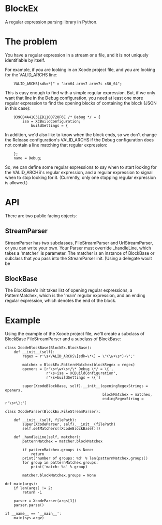 # BlockEx
A regular expression parsing library in Python.

# The problem
You have a regular expression in a stream or a file, and it is not uniquely
identifiable by itself.

For example, if you are looking in an Xcode project file, and you are looking for
the VALID_ARCHS line:
```
    VALID_ARCHS[sdk=*]" = "arm64 armv7 armv7s x86_64";
```

This is easy enough to find with a simple regular expression. But, if we only want
 that line in the Debug configuration, you need at least one more regular
 expression to find the opening blocks of containing the block (JSON in this
 case):

```
    939CB4A41C31ED1100720F6E /* Debug */ = {
        isa = XCBuildConfiguration;
            buildSettings = {
```

In addition, we'd also like to know when the block ends, so we don't change the
Release configuration's VALID_ARCHS if the Debug configuration does not contain a
line matching that regular expression:
```
    };
    name = Debug;
```

So, we can define some regular expressions to say when to start looking for the
VALID_ARCHS's regular expression, and a regular expression to signal when to stop looking for it. (Currently, only one stopping regular expression is allowed.)

# API
There are two public facing objects:
## StreamParser
StreamParser has two subclasses, FileStreamParser and UrlStreamParser, or you can
write your own. Your Parser must override _handleLine, which takes a 'matcher' is
parameter. The matcher is an instance of BlockBase or subclass that you pass into
the StreamParser init. (Using a delegate woult be 
## BlockBase
The BlockBase's init takes list of opening regular expressions, a PatternMatchex,
which is the 'main' regular expression, and an ending regular expression, which
denotes the end of the block.

# Example
Using the example of the Xcode project file, we'll create a subclass of BlockBase
FileStreamParser and a subclass of BlockBase:
```
class XcodeBlockBase(BlockEx.BlockBase):
    def __init__(self):
        regex = r'\s+VALID_ARCHS\[sdk=\*\] = \"(\w+\s*)+\";'

        matchex = BlockEx.PatternMatchex(blockRegex = regex)
        openers = [r'\s+\w+\s+/\* Debug \*/ = \{',
                   r'\s+isa = XCBuildConfiguration',
                   r'\s+buildSettings = \{']

        super(XcodeBlockBase, self).__init__(openingRegexStrings = openers,
                                             blockMatchex = matchex,
                                             endingRegexString = r'\s+\};')

class XcodeParser(BlockEx.FileStreamParser):

    def __init__(self, filePath):
        super(XcodeParser, self).__init__(filePath)
        self.setMatchers([XcodeBlockBase()])
        
    def _handleLine(self, matcher):
        patternMatchex = matcher.blockMatchex

        if patternMatchex.groups is None:
            return
        print('number of groups: %d' % len(patternMatchex.groups))
        for group in patternMatchex.groups:
            print('match: %s' % group)

        matcher.blockMatchex.groups = None

def main(args):
    if len(args) != 2:
        return -1

    parser = XcodeParser(args[1])
    parser.parse()

if __name__ == '__main__':
    main(sys.argv)
```
